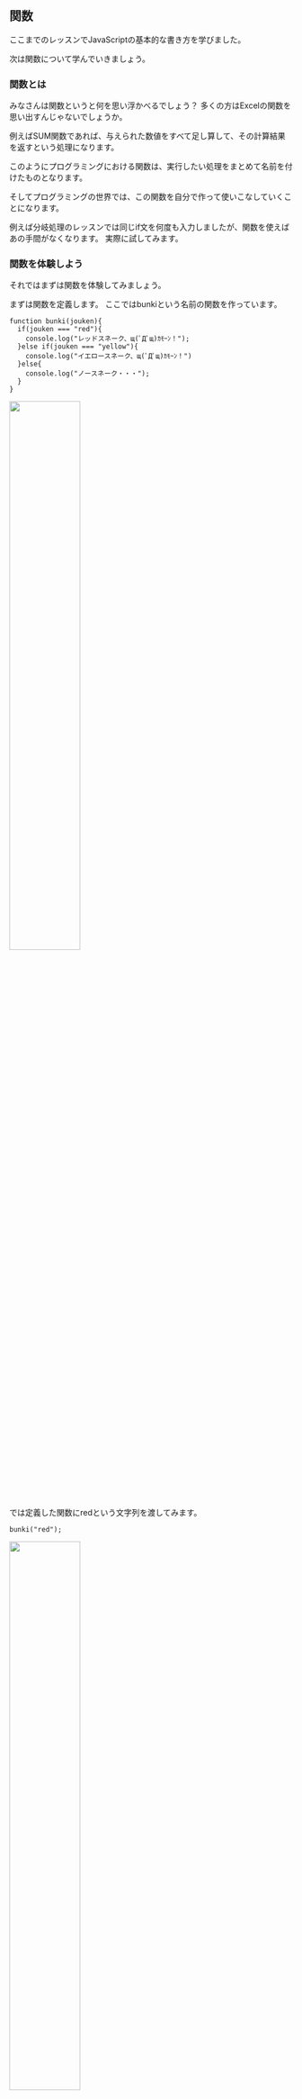 ## 関数
ここまでのレッスンでJavaScriptの基本的な書き方を学びました。

次は関数について学んでいきましょう。


### 関数とは
みなさんは関数というと何を思い浮かべるでしょう？
多くの方はExcelの関数を思い出すんじゃないでしょうか。

例えばSUM関数であれば、与えられた数値をすべて足し算して、その計算結果を返すという処理になります。

このようにプログラミングにおける関数は、実行したい処理をまとめて名前を付けたものとなります。

そしてプログラミングの世界では、この関数を自分で作って使いこなしていくことになります。

例えば分岐処理のレッスンでは同じif文を何度も入力しましたが、関数を使えばあの手間がなくなります。
実際に試してみます。

### 関数を体験しよう
それではまずは関数を体験してみましょう。

まずは関数を定義します。
ここではbunkiという名前の関数を作っています。
```
function bunki(jouken){
  if(jouken === "red"){
    console.log("レッドスネーク、щ(ﾟДﾟщ)ｶﾓｰﾝ！");
  }else if(jouken === "yellow"){
    console.log("イエロースネーク、щ(ﾟДﾟщ)ｶﾓｰﾝ！")
  }else{
    console.log("ノースネーク・・・");
  }
}
```
<img src="./img/func01.png" width="50%"/>


では定義した関数にredという文字列を渡してみます。
```
bunki("red");
```
<img src="./img/func02.png" width="50%"/>

レッドスネークが呼び出されました！

今度はyellowという文字列を渡してみます。
```
bunki("yellow");
```
<img src="./img/func03.png" width="50%"/>

イエロースネークが呼び出されました！

分岐処理にないorangeという文字列を渡してみます。
```
bunki("orange");
```
<img src="./img/func04.png" width="50%"/>

ノースネークでした・・・


関数とは「実行したい処理をまとめて名前を付けたもの」という定義が少しは感じられたでしょうか？

関数として定義することで、呼び出して何度も使えるのが便利ですね。


### 関数の書式
まずは書式を説明し、その後に用語と動きを解説していきます。

#### 関数の定義方法
詳細はあとで説明しますが、関数を定義する際の書式を先に説明しておきます。

```
function 関数名(引数){
  関数が呼び出された際に実行される処理
}
```

#### 関数の呼び出し方
関数を呼び出す場合の書式を説明します。

```
関数名(引数);
```

### 関数の解説
それでは関数の解説していきます。


#### 引数
引数は「ひきすう」と読みます。

関数を呼び出す際に、関数に渡す値のことを引数と言います。

さきほど作った関数でいうと「bunki」が関数名、「"red"」が引数になります。
redの前後にダブルクオーテーションが入っているのは、文字列として扱い場合の書き方でしたね。
※文字列として扱う場合にダブルクオーテーションが必要なことを忘れちゃった人は[変数の基本](.index3.html)を読み返してください。

ここで関数を定義したコードを確認してみましょう。

一行目に以下のコードがあります。
```
function bunki(jouken){
```

括弧内のjoukenという部分が実は変数になっています。
引数に設定された値は、ここで受け取ることができます。

このコードで具体的に説明すると、bunkiという関数の引数に"red"という値を渡すと、joukenという変数に"red"という値が格納されます。


そして2行目以降に書かれている以下のコードで、変数に格納された値も含めて処理が実行されます。
```
if(jouken === "red"){
  console.log("レッドスネーク、щ(ﾟДﾟщ)ｶﾓｰﾝ！");
}else if(jouken === "yellow"){
  console.log("イエロースネーク、щ(ﾟДﾟщ)ｶﾓｰﾝ！")
}else{
  console.log("ノースネーク・・・");
}
```



ちなみに引数の個数ですが、関数ごとに異なります。

引数が1つの場合はすでにサンプルを見ているので、引数がない場合と引数が2つ以上ある場合について見てみましょう。

##### 引数がない場合
引数なしの場合は以下のように括弧の中を空欄にします。
```
関数名();
```

具体的な例を見てみましょう。
関数が呼び出されるとポップアップで「こんにちは！」と表示されるだけのシンプルなコードを書いてみます。

関数は以下の通りです。
```
function hello(){
  alert("こんにちは！");
}
```
<img src="./img/func05.png" width="50%"/>


それでは関数を呼び出してみましょう。
```
hello();
```
<img src="./img/func06.png" width="50%"/>

このように決まった処理を行うだけの関数は引数なしとなります。

##### 引数が2つ以上の場合
2つ以上の引数を使う場合は、カンマ区切りで入力します。
以下は2つの場合の例です。
```
関数名(引数１,引数２);
```

具体的な例を見てみましょう。
三角形の面積を求める関数を作ってみます。

三角形の面積を求める公式は覚えていますか？
以下が公式です。
```
底辺×高さ÷2
```

この計算を関数化してみます。
引数は底辺と高さの2つが必要になりますので、
底辺:width、高さ:heightとして作成してみます。
計算結果はコンソール画面に表示することにします。

では、まずは三角形の面積を求める関数を定義します。
```
function sankaku(width,height){
  let area = width * height / 2
  console.log("底辺が" + width + "、高さが" + height + "の三角形の面積は" + area + "です。");
}
```
<img src="./img/func07.png" width="50%"/>

続いて関数を実行します。
その際に底辺と高さを与えてみます。
好きな数字を入れてくれてよいです。
ここでは底辺を24、高さを15としています。
```
sankaku(24,5);
```
<img src="./img/func08.png" width="50%"/>

このように2つ以上の引数を利用することも可能です。


#### 戻り値
続いて戻り値（もどりち）です。
関数が処理を完了する際に、呼び出し元に渡す値を戻り値と言います。

これまでのサンプルでは、例えば計算して結果をコンソールに表示するなど、すべて処理を関数の中で完結させていました。

しかし、様々な処理をプログラムしていく際に、関数で処理をした結果を別の処理で使いたい場合があります。

そうした場合に戻り値を使います。


##### 戻り値を体験してみよう
ここでは簡単な例で戻り値を扱ってみようと思います。

正方形の面積を計算して戻してくれる関数を作ってみます。
```
function quad(length){
  let area = length * length;
  return area;
}
```
<img src="./img/func09.png" width="50%"/>

この関数から戻り値を受け取ってみましょう。
戻り値を受け取る場合、変数を使うと便利です。

一辺が10の正方形の面積を求めて、変数anserに格納します。
その後、answerの値を使ってconsole.logで答えを表示してみます。
```
let side = 10;
let answer = quad(side);
console.log("一辺が" + side + "の正方形の面積は" + answer + "です。");
```
<img src="./img/func10.png" width="50%"/>


### まとめ
- 実行したい一連の処理をまとめたものを関数と言います。
- 関数を作成することで作成した処理を再利用することができます。
- 関数を実行する際に与える値を「引数（ひきすう）」と言います。
- 関数の処理結果として得られる値を「戻り値（もどりち）」と言います。



[< 反復処理](./index6.html) | [データ構造について >](./index8.html)


[0.JavaScriptについて](./index.html)
[1.ブラウザのConsole画面の使い方](./index2.html)
[2.変数の基本](./index3.html)
[3.順次処理](./index4.html)
[4.分岐処理](./index5.html)
[5.反復処理](./index6.html)
[6.関数](./index7.html)
[7.データ構造について](./index8.html)
[8.Web APIを叩いてみよう](./index9.html)
[9.HTMLと組み合わせて使ってみよう](./index10.html)
